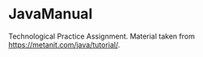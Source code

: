 # JavaManual
Technological Practice Assignment.
Material taken from https://metanit.com/java/tutorial/.

